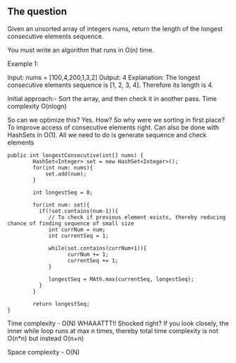 ## The question

Given an unsorted array of integers nums, return the length of the longest consecutive elements sequence.

You must write an algorithm that runs in O(n) time.

Example 1:

Input: nums = [100,4,200,1,3,2]
Output: 4
Explanation: The longest consecutive elements sequence is [1, 2, 3, 4]. Therefore its length is 4.

Initial approach:- Sort the array, and then check it in another pass. Time complexity O(nlogn)

So can we optimize this? Yes. How? So why were we sorting in first place? To improve access of consecutive elements right. Can also be done with HashSets in O(1).
All we need to do is generate sequence and check elements

```
public int longestConsecutive(int[] nums) {
        HashSet<Integer> set = new HashSet<Integer>();
        for(int num: nums){
            set.add(num);
        }
        
        int longestSeq = 0;
        
        for(int num: set){
          if(!set.contains(num-1)){
             // To check if previous element exists, thereby reducing chance of finding sequence of small size
             int currNum = num;
             int currentSeq = 1;
             
             while(set.contains(currNum+1)){
                   currNum += 1;
                   currentSeq += 1;
             }
             
             longestSeq = MAth.max(currentSeq, longestSeq);
          }
        }
        
        return longestSeq;
}
```

Time complexity - O(N) WHAAATTT!! Shocked right? If you look closely, the inner while loop runs at max n times, thereby total time complexity is not O(n*n) but instead O(n+n)

Space complexity - O(N)
